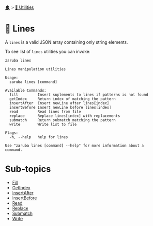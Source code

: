 <!--startTocHeader-->
[🏠](../../README.md) > [🔧 Utilities](../README.md)
# 🚈 Lines
<!--endTocHeader-->

A `lines` is a valid JSON array containing only string elements.

To see list of `lines` utilities you can invoke:

<!--startCode-->
```bash
zaruba lines
```

````
Lines manipulation utilities

Usage:
  zaruba lines [command]

Available Commands:
  fill         Insert suplements to lines if patterns is not found
  getIndex     Return index of matching the pattern
  insertAfter  Insert newLine after lines[index]
  insertBefore Insert newLine before lines[index]
  read         Read lines from file
  replace      Replace lines[index] with replacements
  submatch     Return submatch matching the pattern
  write        Write list to file

Flags:
  -h, --help   help for lines

Use "zaruba lines [command] --help" for more information about a command.
````
<!--endCode-->

<!--startTocSubTopic-->
# Sub-topics
* [Fill](fill.md)
* [GetIndex](get-index.md)
* [InsertAfter](insert-after.md)
* [InsertBefore](insert-before.md)
* [Read](read.md)
* [Replace](replace.md)
* [Submatch](submatch.md)
* [Write](write.md)
<!--endTocSubTopic-->